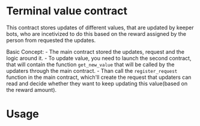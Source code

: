 # Terminal value contract

This contract stores updates of different values, that are updated by keeper bots, who are incetivized to do this based on the reward assigned by the person from requested the updates. 

Basic Concept:
    - The main contract stored the updates, request and the logic around it. 
    - To update value, you need to launch the second contract, that will contain the function `get_new_value` that will be called by the updaters through the main contract. 
    - Than call the `register_request` function in the main contract, which'll create the request that updaters can read and decide whether they want to keep updating this value(based on the reward amount).

# Usage

